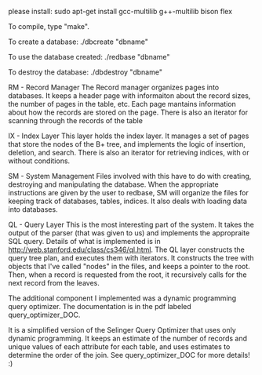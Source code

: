 please install:
sudo apt-get install gcc-multilib g++-multilib bison flex


To compile, type "make".


To create a database:
./dbcreate "dbname"

To use the database created:
./redbase "dbname"

To destroy the database:
./dbdestroy "dbname"


RM - Record Manager
The Record manager organizes pages into databases. It keeps a header page with
informaiton about the record sizes, the number of pages in the table, etc. Each
page mantains information about how the records are stored on the page. There
is also an iterator for scanning through the records of the table

IX - Index Layer
This layer holds the index layer. It manages a set of pages that store the nodes
of the B+ tree, and implements the logic of insertion, deletion, and search. There
is also an iterator for retrieving indices, with or without conditions.

SM - System Management
Files involved with this have to do with creating, destroying and manipulating the
database. When the appropriate instructions are given by the user to redbase,
SM will organize the files for keeping track of databases, tables, indices. It
also deals with loading data into databases.

QL - Query Layer
This is the most interesting part of the system. It takes the output of the parser
(that was given to us) and implements the appropraite SQL query. Details of what
is implemented is in http://web.stanford.edu/class/cs346/ql.html.
The QL layer constructs the query tree plan, and executes them with iterators. It
constructs the tree with objects that I've called "nodes" in the files, and
keeps a pointer to the root. Then, when a record is requested from the root, it
recursively calls for the next record from the leaves.

The additional component I implemented was a dynamic programming query optimizer.
The documentation is in the pdf labeled query_optimizer_DOC.

It is a simplified version of the Selinger Query Optimizer that uses only
dynamic programming. It keeps an estimate of the number of records and unique
values of each attribute for each table, and uses estimates to determine
the order of the join. See query_optimizer_DOC for more details! :)
